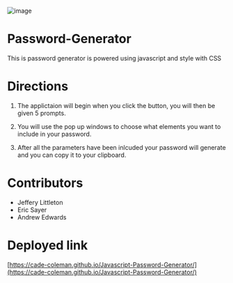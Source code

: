 ![image](/Javascript-Password-Generator/passgen.jpg.png)
# Password-Generator

This is password generator is powered using javascript and style with CSS

# Directions

1. The applictaion will begin when you click the button, you will then be given 5 prompts.

2. You will use the pop up windows to choose what elements you want to include in your password.

3. After all the parameters have been inlcuded your password will generate and you can copy it to your clipboard.

# Contributors 

- Jeffery Littleton
- Eric Sayer
- Andrew Edwards

# Deployed link

[https://cade-coleman.github.io/Javascript-Password-Generator/](https://cade-coleman.github.io/Javascript-Password-Generator/)
